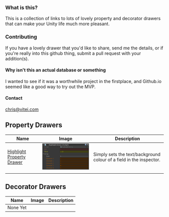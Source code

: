 
### What is this?

This is a collection of links to lots of lovely property and decorator drawers that can make your Unity life much more pleasant.

### Contributing
If you have a lovely drawer that you'd like to share, send me the details, or if you're really into this github thing, submit a pull request with your addition(s).

#### Why isn't this an actual database or something
I wanted to see if it was a worthwhile project in the firstplace, and Github.io seemed like a good way to try out the MVP.

#### Contact
chris@vitei.com

## Property Drawers
Name | Image | Description
-|-|-
[Highlight Property Drawer](https://gist.github.com/fishtopher/f0caa8bd2c5cc5ed825c7c348dbe8908) | ![Image](Images/HighlightPropertyDrawer.png) | Simply sets the text/background colour of a field in the inspector. 
 | | 

## Decorator Drawers

Name | Image | Description
-----|-------|-------
None Yet | | 
